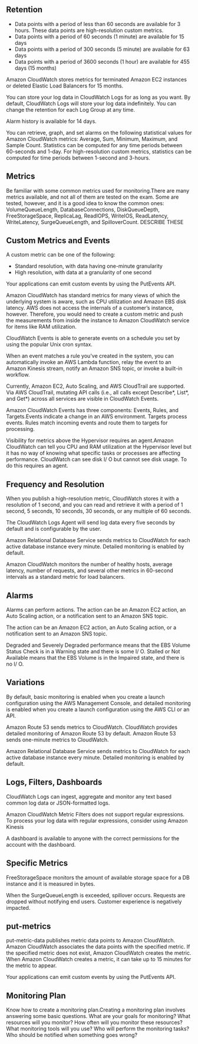 ## Retention

* Data points with a period of less than 60 seconds are available for 3 hours. These data points are high-resolution custom metrics.
* Data points with a period of 60 seconds (1 minute) are available for 15 days
* Data points with a period of 300 seconds (5 minute) are available for 63 days 
* Data points with a period of 3600 seconds (1 hour) are available for 455 days (15 months)

Amazon CloudWatch stores metrics for terminated Amazon EC2 instances or deleted Elastic Load Balancers for 15 months.

You can store your log data in CloudWatch Logs for as long as you want. By default, CloudWatch Logs will store your log data indefinitely. You can change the retention for each Log Group at any time.

Alarm history is available for 14 days.

You can retrieve, graph, and set alarms on the following statistical values for Amazon CloudWatch metrics: Average, Sum, Minimum, Maximum, and Sample Count. Statistics can be computed for any time periods between 60-seconds and 1-day. For high-resolution custom metrics, statistics can be computed for time periods between 1-second and 3-hours.

## Metrics

Be familiar with some common metrics used for monitoring.There are many metrics available, and not all of them are tested on the exam. Some are tested, however, and it is a good idea to know the common ones: VolumeQueueLength, DatabaseConnections, DiskQueueDepth, FreeStorageSpace, ReplicaLag, ReadIOPS, WriteIOS, ReadLatency, WriteLatency, SurgeQueueLength, and SpilloverCount.  DESCRIBE THESE


## Custom Metrics and Events

A custom metric can be one of the following:
* Standard resolution, with data having one-minute granularity
* High resolution, with data at a granularity of one second

Your applications can emit custom events by using the PutEvents API.

Amazon CloudWatch has standard metrics for many views of which the underlying system is aware, such as CPU utilization and Amazon EBS disk latency. AWS does not access the internals of a customer’s instance, however. Therefore, you would need to create a custom metric and push the measurements from inside the instance to Amazon CloudWatch service for items like RAM utilization.

CloudWatch Events is able to generate events on a schedule you set by using the popular Unix cron syntax.

When an event matches a rule you've created in the system, you can automatically invoke an AWS Lambda function, relay the event to an Amazon Kinesis stream, notify an Amazon SNS topic, or invoke a built-in workflow.

Currently, Amazon EC2, Auto Scaling, and AWS CloudTrail are supported. Via AWS CloudTrail, mutating API calls (i.e., all calls except Describe*, List*, and Get*) across all services are visible in CloudWatch Events.

Amazon CloudWatch Events has three components: Events, Rules, and Targets.Events indicate a change in an AWS environment. Targets process events. Rules match incoming events and route them to targets for processing.

Visibility for metrics above the Hypervisor requires an agent.Amazon CloudWatch can tell you CPU and RAM utilization at the Hypervisor level but it has no way of knowing what specific tasks or processes are affecting performance. CloudWatch can see disk I/ O but cannot see disk usage. To do this requires an agent.


## Frequency and Resolution

When you publish a high-resolution metric, CloudWatch stores it with a resolution of 1 second, and you can read and retrieve it with a period of 1 second, 5 seconds, 10 seconds, 30 seconds, or any multiple of 60 seconds.

The CloudWatch Logs Agent will send log data every five seconds by default and is configurable by the user.

Amazon Relational Database Service sends metrics to CloudWatch for each active database instance every minute. Detailed monitoring is enabled by default.

Amazon CloudWatch monitors the number of healthy hosts, average latency, number of requests, and several other metrics in 60-second intervals as a standard metric for load balancers.

## Alarms

Alarms can perform actions.  The action can be an Amazon EC2 action, an Auto Scaling action, or a notification sent to an Amazon SNS topic.

The action can be an Amazon EC2 action, an Auto Scaling action, or a notification sent to an Amazon SNS topic.

Degraded and Severely Degraded performance means that the EBS Volume Status Check is in a Warning state and there is some I/ O. Stalled or Not Available means that the EBS Volume is in the Impaired state, and there is no I/ O.


## Variations

By default, basic monitoring is enabled when you create a launch configuration using the AWS Management Console, and detailed monitoring is enabled when you create a launch configuration using the AWS CLI or an API.

Amazon Route 53 sends metrics to CloudWatch. CloudWatch provides detailed monitoring of Amazon Route 53 by default. Amazon Route 53 sends one-minute metrics to CloudWatch.

Amazon Relational Database Service sends metrics to CloudWatch for each active database instance every minute. Detailed monitoring is enabled by default.

## Logs, Filters, Dashboards

CloudWatch Logs can ingest, aggregate and monitor any text based common log data or JSON-formatted logs.

Amazon CloudWatch Metric Filters does not support regular expressions. To process your log data with regular expressions, consider using Amazon Kinesis

A dashboard is available to anyone with the correct permissions for the account with the dashboard.


## Specific Metrics

FreeStorageSpace monitors the amount of available storage space for a DB instance and it is measured in bytes.

When the SurgeQueueLength is exceeded, spillover occurs. Requests are dropped without notifying end users. Customer experience is negatively impacted.


## put-metrics

put-metric-data publishes metric data points to Amazon CloudWatch. Amazon CloudWatch associates the data points with the specified metric. If the specified metric does not exist, Amazon CloudWatch creates the metric. When Amazon CloudWatch creates a metric, it can take up to 15 minutes for the metric to appear. 

Your applications can emit custom events by using the PutEvents API.


## Monitoring Plan

Know how to create a monitoring plan.Creating a monitoring plan involves answering some basic questions. What are your goals for monitoring? What resources will you monitor? How often will you monitor these resources? What monitoring tools will you use? Who will perform the monitoring tasks? Who should be notified when something goes wrong?
